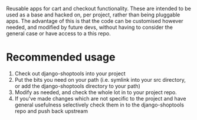 Reusable apps for cart and checkout functionality. These are intended to be used
as a base and hacked on, per project, rather than being pluggable apps. The
advantage of this is that the code can be customised however needed, and
modified by future devs, without having to consider the general case or have
access to a this repo.


Recommended usage
=================

1. Check out django-shoptools into your project
2. Put the bits you need on your path (i.e. symlink into your src directory,
   or add the django-shoptools directory to your path)
3. Modify as needed, and check the whole lot in to your project repo.
4. If you've made changes which are not specific to the project and have
   general usefulness selectively check them in to the django-shoptools repo
   and push back upstream
